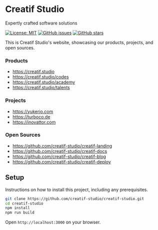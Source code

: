 # Creatif Studio
Expertly crafted software solutions

[![License: MIT](https://img.shields.io/badge/License-MIT-yellow.svg)](https://opensource.org/licenses/MIT)
[![GitHub issues](https://img.shields.io/github/issues/creatif-studio/creatif-studio)](https://github.com/creatif-studio/creatif-studio/issues)
[![GitHub stars](https://img.shields.io/github/stars/creatif-studio/creatif-studio)](https://github.com/creatif-studio/creatif-studio/stargazers)

This is Creatif Studio's website, showcasing our products, projects, and open sources.

### Products
- https://creatif.studio
- https://creatif.studio/codes
- https://creatif.studio/academy
- https://creatif.studio/talents

### Projects
- https://yukerjo.com
- https://turboco.de
- https://inovattor.com

### Open Sources
- https://github.com/creatif-studio/creatif-landing
- https://github.com/creatif-studio/creatif-docs
- https://github.com/creatif-studio/creatif-blog
- https://github.com/creatif-studio/creatif-deploy

## Setup
Instructions on how to install this project, including any prerequisites.

```bash
git clone https://github.com/creatif-studio/creatif-studio.git
cd creatif-studio
npm install
npm run build
```

Open `http://localhost:3000` on your browser.
